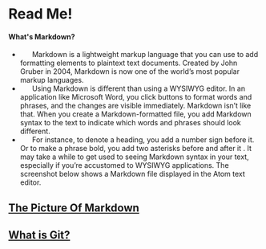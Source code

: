 # **Read Me!**
#### What's Markdown?

* &#160;&#160;&#160;&#160;&#160;&#160;Markdown is a lightweight markup language that you can use to add formatting elements to plaintext text documents. Created by John Gruber in 2004, Markdown is now one of the world’s most popular markup languages.
* &#160;&#160;&#160;&#160;&#160;&#160;Using Markdown is different than using a WYSIWYG editor. In an application like Microsoft Word, you click buttons to format words and phrases, and the changes are visible immediately. Markdown isn’t like that. When you create a Markdown-formatted file, you add Markdown syntax to the text to indicate which words and phrases should look different.
* &#160;&#160;&#160;&#160;&#160;&#160;For instance, to denote a heading, you add a number sign before it. Or to make a phrase bold, you add two asterisks before and after it . It may take a while to get used to seeing Markdown syntax in your text, especially if you’re accustomed to WYSIWYG applications. The screenshot below shows a Markdown file displayed in the Atom text editor.


## [The Picture Of Markdown](https://img1.baidu.com/it/u=3432659189,449441210&fm=26&fmt=auto&gp=0.jpg)

##  [What is Git?](second.md)
